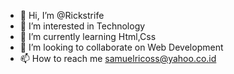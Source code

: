 - 👋 Hi, I’m @Rickstrife
- 👀 I’m interested in Technology
- 🌱 I’m currently learning Html,Css
- 💞️ I’m looking to collaborate on Web Development
- 📫 How to reach me samuelricoss@yahoo.co.id

<!---
Ricstrife/Ricstrife is a ✨ special ✨ repository because its `README.md` (this file) appears on your GitHub profile.
You can click the Preview link to take a look at your changes.
--->
